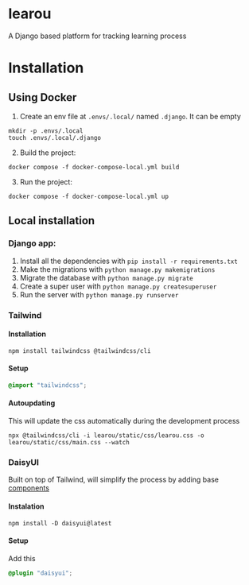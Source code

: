 # learou

A Django based platform for tracking learning process


# Installation
## Using Docker

1. Create an env file at `.envs/.local/` named `.django`. It can be empty
```
mkdir -p .envs/.local
touch .envs/.local/.django
```
2. Build the project:
```
docker compose -f docker-compose-local.yml build
```

3. Run the project:

```
docker compose -f docker-compose-local.yml up
```

## Local installation

### Django app:
1. Install all the dependencies with `pip install -r requirements.txt`
2. Make the migrations with `python manage.py makemigrations`
3. Migrate the database with `python manage.py migrate`
4. Create a super user with `python manage.py createsuperuser`
5. Run the server with `python manage.py runserver`

### Tailwind

#### Installation

```
npm install tailwindcss @tailwindcss/cli
```

#### Setup
```learou/static/css/learou.css
@import "tailwindcss";
```

#### Autoupdating
This will update the css automatically during the development process

```
npx @tailwindcss/cli -i learou/static/css/learou.css -o learou/static/css/main.css --watch
```


### DaisyUI

Built on top of Tailwind, will simplify the process by adding base [components](https://daisyui.com/components/)

#### Instalation

```
npm install -D daisyui@latest
```

#### Setup
Add this
```learou/static/css/learou.css
@plugin "daisyui";
```
